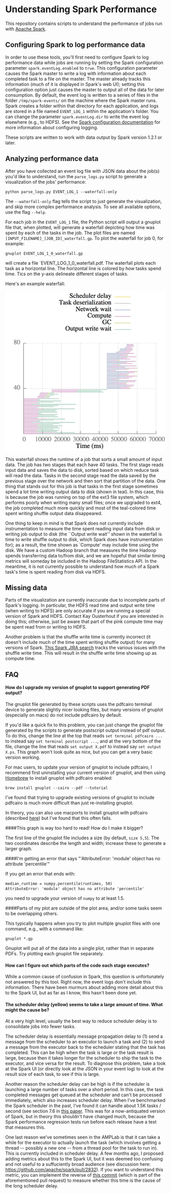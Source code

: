 # Understanding Spark Performance

This repository contains scripts to understand the performance of jobs run with [Apache Spark](https://spark.apache.org/).

## Configuring Spark to log performance data

In order to use these tools, you'll first need to configure Spark to log performance data while jobs are running
by setting the Spark configuration parameter `spark.eventLog.enabled` to `true`.  This configuration parameter
causes the Spark master to write a log with information about each completed task to a file on the master. The master
already tracks this information (much of it is displayed in Spark's web UI); setting this configuration option
just causes the master to output all of the data for later consumption.  By default, the event log is written to
a series of files in the folder `/tmp/spark-events/` on the machine where the Spark master runs.
Spark creates a folder within that directory for each application, and logs are stored in a file
named `EVENT_LOG_1` within the application's folder. You can change the parameter
`spark.eventLog.dir` to write the event log elsewhere (e.g., to HDFS).  See the
[Spark configuration documentation](http://spark.apache.org/docs/1.2.1/configuration.html) for more
information about configuring logging.

These scripts are written to work with data output by Spark version 1.2.1 or later.

## Analyzing performance data

After you have collected an event log file with JSON data about the job(s) you'd like to understand, run
the `parse_logs.py` script to generate a visualization of the jobs' performance:

    python parse_logs.py EVENT_LOG_1 --waterfall-only

The `--waterfall-only` flag tells the script to just generate the visualization, and skip more
complex performance analysis. To see all available options, use the flag `--help`.

For each job in the `EVENT_LOG_1` file, the Python script will output a gnuplot file that, when
plotted, will generate a waterfall depicting how time was spent by each of the tasks in the job.
The plot files are named `[INPUT_FILENAME]_[JOB_ID]_waterfall.gp`. To plot the waterfall for job 0, for
example:

    gnuplot EVENT_LOG_1_0_waterfall.gp

will create a file `EVENT_LOG_1_0_waterfall.pdf.  The waterfall plots each task as a horizontal
line.  The horizontal line is colored by how tasks spend time. Tics on the y-axis delineate
different stages of tasks.

Here's an example waterfall:

![Waterfall example](sample_waterfall.jpg)

This waterfall shows the runtime of a job that sorts a small amount of input data. The job has
two stages that each have 40 tasks. The first stage reads input data and saves the data to disk,
sorted based on which reduce task will read the data. Tasks in the second stage read the data
saved by the previous stage over the network and then sort that partition of the data. One thing
that stands out for this job is that tasks in the first stage sometimes spend a lot time writing
output data to disk (shown in teal). In this case, this is because the job was running on top of the
ext3 file system, which performs poorly when writing many small files; once we upgraded to ext4,
the job completed much more quickly and most of the teal-colored time spent writing shuffle output
data disappeared.

One thing to keep in mind is that Spark does not currently include instrumentation to measure the
time spent reading input data from disk or writing job output to disk (the ``Output write wait''
shown in the waterfall is time to write shuffle output to disk, which Spark does have
instrumentation for); as a result, the time
shown as `Compute' may include time using the disk. We have a custom Hadoop branch that measures the
time Hadoop spends transferring data to/from disk, and we are hopeful that similar timing metrics
will someday be included in the Hadoop FileStatistics API. In the meantime, it is not currently
possible to understand how much of a Spark task's time is spent reading from disk via HDFS.

## Missing data

Parts of the visualization are currently inaccurate due to incomplete parts of Spark's logging.
In particular, the HDFS read time and output write time (when writing to HDFS) are only accurate
if you are running a special version of Spark and HDFS. Contact Kay Ousterhout if you are interested
in doing this; otherwise, just be aware that part of the pink compute time may be spent read from
or writing to HDFS.

Another problem is that the shuffle write time is currently incorrect (it doesn't include much of
the time spent writing shuffle output) for many versions of Spark. [This Spark JIRA search](https://issues.apache.org/jira/browse/SPARK-3570?jql=project%20%3D%20SPARK%20AND%20text%20~%20%22shuffle%20write%20time%22%20AND%20reporter%20in%20(kayousterhout))
tracks the various issues with the shuffle write time.
This will result in the shuffle write time showing up as compute time.

## FAQ

#### How do I upgrade my version of gnuplot to support generating PDF output?

The gnuplot file generated by these scripts uses the pdfcairo terminal device to generate
slightly nicer looking files, but many versions of gnuplot (especially on macs) do not include
pdfcairo by default.

If you'd like a quick fix to this problem, you can just change the gnuplot file generated
by the scripts to generate postscript output instead of pdf output.  To do this, change the
line at the top that reads `set terminal pdfcairo ...` to instead say `set terminal postscript ...`,
and at the very bottom of the file, change the line that reads `set output X.pdf` to instead say
`set output X.ps`.  This graph won't look quite as nice, but you can get a very basic version
working.

For mac users, to update your version of gnuplot to include pdfcairo, I recommend first
uninstalling your current version of gnuplot, and then using [Homebrew](http://brew.sh/) to install
gnuplot with pdfcairo enabled:

    brew install gnuplot --cairo --pdf --tutorial

I've found that trying to upgrade existing versions of gnuplot to include pdfcairo is much more
difficult than just re-installing gnuplot.

In theory, you can also use macports to install gnuplot with pdfcairo
(described [here](http://youinfinitesnake.blogspot.com/2011/02/attractive-scientific-plots-with.html))
but I've found that this often fails.

####This graph is way too hard to read! How do I make it bigger?

The first line of the gnuplot file includes a size (by default, `size 5,5`). The two coordinates
describe the length and width; increase these to generate a larger graph.

####I'm getting an error that says "'AttributeError: 'module' object has no attribute 'percentile'"

If you get an error that ends with:

    median_runtime = numpy.percentile(runtimes, 50)
    AttributeError: 'module' object has no attribute 'percentile'

you need to upgrade your version of `numpy` to at least 1.5.

####Parts of my plot are outside of the plot area, and/or some tasks seem to be overlapping others.

This typically happens when you try to plot multiple gnuplot files with one command, e.g.,
with a command like:

    gnuplot *.gp

Gnuplot will put all of the data into a single plot, rather than in separate PDFs.  Try plotting
each gnuplot file separately.

#### How can I figure out which parts of the code each stage executes?

While a common cause of confusion in Spark, this question is unfortunately not answered by this
tool.  Right now, the event logs don't include this information.  There have been murmurs about
adding more detail about this to the Spark UI, but as far as I know, this hasn't been done yet.

#### The scheduler delay (yellow) seems to take a large amount of time. What might the cause be?

At a very high level, usually the best way to reduce scheduler delay is to consolidate jobs into
fewer tasks.

The scheduler delay is essentially message propagation delay to (1) send a message from the
scheduler to an executor to launch a task and (2) to send a message from the executor back to the
echeduler stating that the task has completed.  This can be high when the task is large or the task
result is large, because then it takes longer for the scheduler to ship the task to the executor,
and vice versa for the result. To diagnose this problem, take a look at the Spark UI (or directly
look at the JSON in your event log) to look at the result size of each task, to see if this is
large.

Another reason the scheduler delay can be high is if the scheduler is launching a large number of
tasks over a short period.  In this case, the task completed messages get queued at the scheduler
and can't be processed immediately, which also increases scheduler delay.  When I've benchmarked
the Spark scheduler in the past, I've found it can handle about 1.5K tasks / second (see section 7.6
in [this paper](http://delivery.acm.org/10.1145/2530000/2522716/p69-ousterhout.pdf). This was for
a now-antiquated version of Spark, but in theory this shouldn't have changed much, because the Spark
performance regression tests run before each release have a test that measures this.

One last reason we've sometimes seen in the AMPLab is that it can take a while for the executor to
actually launch the task (which involves getting a thread -- possibly a new one -- from a thread
pool for the task to run in).  This is currently included in scheduler delay.  A few months ago,
I proposed adding metrics about this to the Spark UI, but it was deemed too confusing and not
useful to a suffuciently broad audience (see
discussion here: https://github.com/apache/spark/pull/2832).  If you want to understand this
metric, you can implement the reverse of 
[this commit](https://github.com/kayousterhout/spark-1/commit/531575d381b5e4967d5b2f4385c5135040f98165)
(which is part of the aforementioned pull request) to measure whether this time is the cause of the
long scheduler delay.

